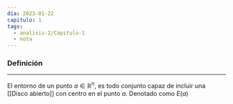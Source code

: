 ```yaml
---
dia: 2023-01-22
capitulo: 1
tags:
  - analisis-2/Capitulo-1
  - nota
---
```

### Definición
---
El entorno de un punto $a \in \mathbb{R}^n$, es todo conjunto capaz de incluir una [[Disco abierto]] con centro en el punto $a$. Denotado como $E(a)$